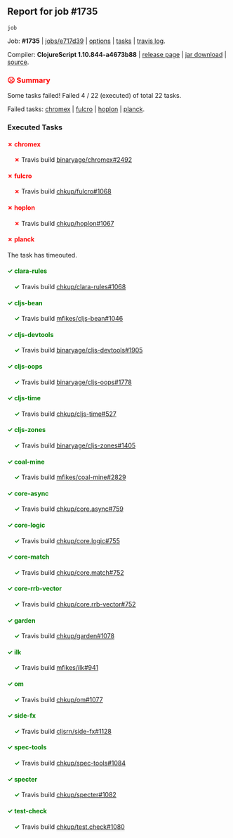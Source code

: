 ## Report for job #1735
```
job
```


Job: **#1735** | [jobs/e717d39](https://github.com/cljs-oss/canary/commit/e717d39a4363b68cd6562fb86b86741f307be9f9) | [options](options.edn) | [tasks](tasks.edn) | [travis log](https://travis-ci.org/cljs-oss/canary/builds/765482015).

Compiler: **ClojureScript 1.10.844-a4673b88** | [release page](https://github.com/cljs-oss/canary/releases/tag/r1.10.844-a4673b88) | [jar download](https://github.com/cljs-oss/canary/releases/download/r1.10.844-a4673b88/clojurescript-1.10.844-a4673b88.jar) | [source](https://github.com/clojure/clojurescript/commit/a4673b880756531ac5690f7b4721ad76c0810327).

### <b style='color:red'>☹ Summary</b>

Some tasks failed! Failed 4 / 22 (executed) of total 22 tasks.

Failed tasks: [chromex](#-chromex) | [fulcro](#-fulcro) | [hoplon](#-hoplon) | [planck](#-planck).

### Executed Tasks

#### <b style='color:red'>&#x2717; chromex</b>
&nbsp;&nbsp;&nbsp;&nbsp;<b style='color:red'>&#x2717;</b> Travis build [binaryage/chromex#2492](https://travis-ci.org/binaryage/chromex/builds/765482277)<br>

#### <b style='color:red'>&#x2717; fulcro</b>
&nbsp;&nbsp;&nbsp;&nbsp;<b style='color:red'>&#x2717;</b> Travis build [chkup/fulcro#1068](https://travis-ci.org/chkup/fulcro/builds/765482334)<br>

#### <b style='color:red'>&#x2717; hoplon</b>
&nbsp;&nbsp;&nbsp;&nbsp;<b style='color:red'>&#x2717;</b> Travis build [chkup/hoplon#1067](https://travis-ci.org/chkup/hoplon/builds/765482410)<br>

#### <b style='color:red'>&#x2717; planck</b>
The task has timeouted.

#### <b style='color:green'>&#x2713; clara-rules</b>
&nbsp;&nbsp;&nbsp;&nbsp;<b style='color:green'>&#x2713;</b> Travis build [chkup/clara-rules#1068](https://travis-ci.org/chkup/clara-rules/builds/765482285)<br>

#### <b style='color:green'>&#x2713; cljs-bean</b>
&nbsp;&nbsp;&nbsp;&nbsp;<b style='color:green'>&#x2713;</b> Travis build [mfikes/cljs-bean#1046](https://travis-ci.org/mfikes/cljs-bean/builds/765482287)<br>

#### <b style='color:green'>&#x2713; cljs-devtools</b>
&nbsp;&nbsp;&nbsp;&nbsp;<b style='color:green'>&#x2713;</b> Travis build [binaryage/cljs-devtools#1905](https://travis-ci.org/binaryage/cljs-devtools/builds/765482289)<br>

#### <b style='color:green'>&#x2713; cljs-oops</b>
&nbsp;&nbsp;&nbsp;&nbsp;<b style='color:green'>&#x2713;</b> Travis build [binaryage/cljs-oops#1778](https://travis-ci.org/binaryage/cljs-oops/builds/765482291)<br>

#### <b style='color:green'>&#x2713; cljs-time</b>
&nbsp;&nbsp;&nbsp;&nbsp;<b style='color:green'>&#x2713;</b> Travis build [chkup/cljs-time#527](https://travis-ci.org/chkup/cljs-time/builds/765482295)<br>

#### <b style='color:green'>&#x2713; cljs-zones</b>
&nbsp;&nbsp;&nbsp;&nbsp;<b style='color:green'>&#x2713;</b> Travis build [binaryage/cljs-zones#1405](https://travis-ci.org/binaryage/cljs-zones/builds/765482314)<br>

#### <b style='color:green'>&#x2713; coal-mine</b>
&nbsp;&nbsp;&nbsp;&nbsp;<b style='color:green'>&#x2713;</b> Travis build [mfikes/coal-mine#2829](https://travis-ci.org/mfikes/coal-mine/builds/765482316)<br>

#### <b style='color:green'>&#x2713; core-async</b>
&nbsp;&nbsp;&nbsp;&nbsp;<b style='color:green'>&#x2713;</b> Travis build [chkup/core.async#759](https://travis-ci.org/chkup/core.async/builds/765482324)<br>

#### <b style='color:green'>&#x2713; core-logic</b>
&nbsp;&nbsp;&nbsp;&nbsp;<b style='color:green'>&#x2713;</b> Travis build [chkup/core.logic#755](https://travis-ci.org/chkup/core.logic/builds/765482326)<br>

#### <b style='color:green'>&#x2713; core-match</b>
&nbsp;&nbsp;&nbsp;&nbsp;<b style='color:green'>&#x2713;</b> Travis build [chkup/core.match#752](https://travis-ci.org/chkup/core.match/builds/765482330)<br>

#### <b style='color:green'>&#x2713; core-rrb-vector</b>
&nbsp;&nbsp;&nbsp;&nbsp;<b style='color:green'>&#x2713;</b> Travis build [chkup/core.rrb-vector#752](https://travis-ci.org/chkup/core.rrb-vector/builds/765482332)<br>

#### <b style='color:green'>&#x2713; garden</b>
&nbsp;&nbsp;&nbsp;&nbsp;<b style='color:green'>&#x2713;</b> Travis build [chkup/garden#1078](https://travis-ci.org/chkup/garden/builds/765482397)<br>

#### <b style='color:green'>&#x2713; ilk</b>
&nbsp;&nbsp;&nbsp;&nbsp;<b style='color:green'>&#x2713;</b> Travis build [mfikes/ilk#941](https://travis-ci.org/mfikes/ilk/builds/765482383)<br>

#### <b style='color:green'>&#x2713; om</b>
&nbsp;&nbsp;&nbsp;&nbsp;<b style='color:green'>&#x2713;</b> Travis build [chkup/om#1077](https://travis-ci.org/chkup/om/builds/765482449)<br>

#### <b style='color:green'>&#x2713; side-fx</b>
&nbsp;&nbsp;&nbsp;&nbsp;<b style='color:green'>&#x2713;</b> Travis build [cljsrn/side-fx#1128](https://travis-ci.org/cljsrn/side-fx/builds/765482376)<br>

#### <b style='color:green'>&#x2713; spec-tools</b>
&nbsp;&nbsp;&nbsp;&nbsp;<b style='color:green'>&#x2713;</b> Travis build [chkup/spec-tools#1084](https://travis-ci.org/chkup/spec-tools/builds/765482364)<br>

#### <b style='color:green'>&#x2713; specter</b>
&nbsp;&nbsp;&nbsp;&nbsp;<b style='color:green'>&#x2713;</b> Travis build [chkup/specter#1082](https://travis-ci.org/chkup/specter/builds/765482371)<br>

#### <b style='color:green'>&#x2713; test-check</b>
&nbsp;&nbsp;&nbsp;&nbsp;<b style='color:green'>&#x2713;</b> Travis build [chkup/test.check#1080](https://travis-ci.org/chkup/test.check/builds/765482367)<br>